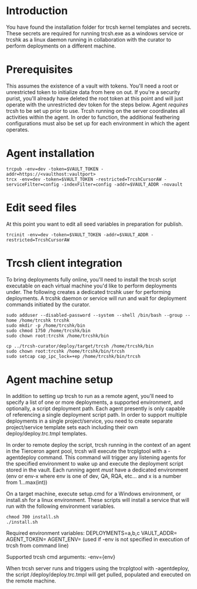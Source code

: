 # Introduction 
You have found the installation folder for trcsh kernel templates and secrets.  These secrets are required for running trcsh.exe as a windows service or trcshk as a linux daemon running in collaboration with the curator to perform deployments on a different machine.

# Prerequisites
This assumes the existence of a vault with tokens.  You'll need a root or unrestricted token to initialize data from here on out.  If you're a security purist, you'll already have deleted the root token at this point and will just operate with the unrestricted dev token for the steps below.
Agent *requires* trcsh to be set up prior to use.  Trcsh running on the server coordinates all activities within the agent.  In order to function, the additional feathering configurations must also be set up for each environment in which the agent operates.

# Agent installation
```
trcpub -env=dev -token=$VAULT_TOKEN -addr=https://<vaulthost:vaultport>
trcx -env=dev -token=$VAULT_TOKEN -restricted=TrcshCursorAW -serviceFilter=config -indexFilter=config -addr=$VAULT_ADDR -novault

```

# Edit seed files
At this point you want to edit all seed variables in preparation for publish.

```
trcinit -env=dev -token=$VAULT_TOKEN -addr=$VAULT_ADDR -restricted=TrcshCursorAW
```


# Trcsh client integration
To bring deployments fully online, you'll need to install the trcsh script executable on each virtual machine you'd like to perform deployments under.  The following creates a dedicated trcshk user for performing deployments.  A trcshk daemon or service will run and wait for deployment commands initiated by the curator.

```
sudo adduser --disabled-password --system --shell /bin/bash --group --home /home/trcshk trcshk
sudo mkdir -p /home/trcshk/bin
sudo chmod 1750 /home/trcshk/bin
sudo chown root:trcshk /home/trcshk/bin

cp ../trcsh-curator/deploy/target/trcsh /home/trcshk/bin
sudo chown root:trcshk /home/trcshk/bin/trcsh
sudo setcap cap_ipc_lock=+ep /home/trcshk/bin/trcsh

```


# Agent machine setup
In addition to setting up trcsh to run as a remote agent, you'll need to specify a list of one or more deployments, a supported environment, and optionally, a script deployment path.  Each agent presently is only capable of referencing a single deployment script path.  In order to support multiple deployments in a single project/service, you need to create separate project/service template sets each including their own deploy/deploy.trc.tmpl templates.


In order to remote deploy the script, trcsh running in the context of an agent in the Tierceron agent pool, trcsh will execute the trcplgtool with a -agentdeploy command.  This command will trigger any listening agents for the specified environment to wake up and execute the deployment script stored in the vault.  Each running agent *must* have a dedicated environment (env or env-x where env is one of dev, QA, RQA, etc… and x is a number from 1…max(int))


On a target machine, execute setup.cmd for a Windows environment, or install.sh for a linux environment.  These scripts will install a service that will run with the following environment variables.

```
chmod 700 install.sh
./install.sh

```

Required environment variables:
DEPLOYMENTS=a,b,c
VAULT_ADDR=
AGENT_TOKEN=
AGENT_ENV= (used if -env is not specified in execution of trcsh from command line)

Supported trcsh cmd arguments:
-env={env}

When trcsh server runs and triggers using the trcplgtool with -agentdeploy, the script <trcprojectservice>/deploy/deploy.trc.tmpl will get pulled, populated and executed on the remote machine.
